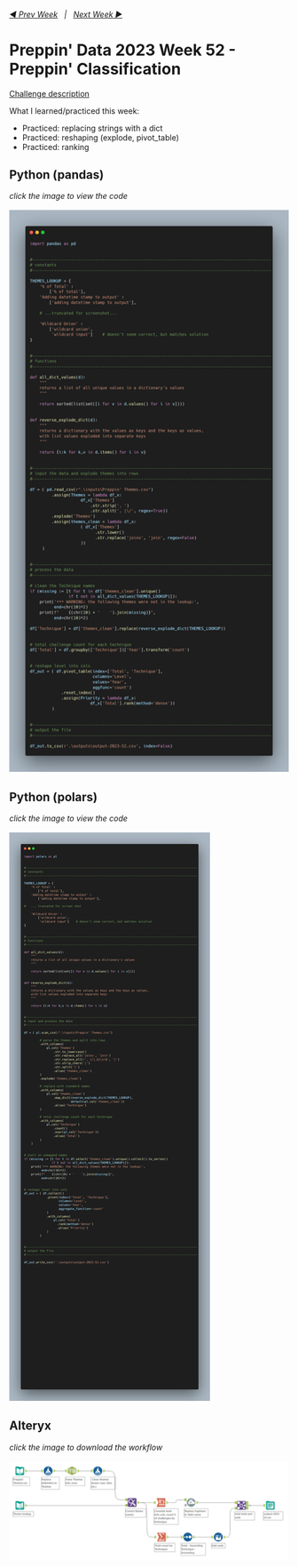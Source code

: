 <h6><a href="..\preppin-data-2023-51\README.md">◀  Prev Week</a>&nbsp;&nbsp;&nbsp;|&nbsp;&nbsp;&nbsp;<a href="..\preppin-data-2024-01\README.md">Next Week  ▶</a></h6>

# Preppin' Data 2023 Week 52 - Preppin' Classification

[Challenge description](https://preppindata.blogspot.com/2023/12/2023-week-52-preppin-classification.html)

What I learned/practiced this week:
* Practiced: replacing strings with a dict
* Practiced: reshaping (explode, pivot_table)
* Practiced: ranking

## Python (pandas)
<i>click the image to view the code</i><br>
<br>
<a href="preppin-data-2023-52.py">
<img src="img-python-code-2023-52.png?raw=true" alt="Python code (pandas)">
</a>

## Python (polars)
<i>click the image to view the code</i><br>
<br>
<a href="preppin-data-2023-52-polars.py">
<img src="img-python-code-2023-52-polars.png?raw=true" alt="Python code (polars)">
</a>

## Alteryx
<i>click the image to download the workflow</i><br>
<br>
<a href="preppin-data-2023-52.yxzp">
<img src="img-alteryx-2023-52.png?raw=true" alt="Alteryx workflow">
</a>
